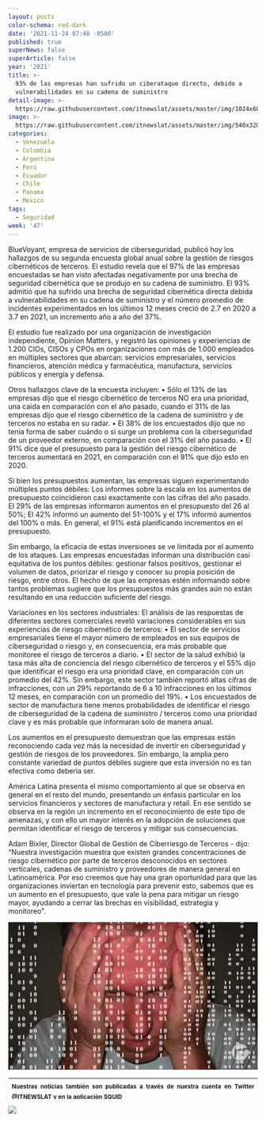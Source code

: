 ```yaml
---
layout: posts
color-schema: red-dark
date: '2021-11-24 07:48 -0500'
published: true
superNews: false
superArticle: false
year: '2021'
title: >-
  93% de las empresas han sufrido un ciberataque directo, debido a
  vulnerabilidades en su cadena de suministro
detail-image: >-
  https://raw.githubusercontent.com/itnewslat/assets/master/img/1024x680/Ataque-usuario-g.jpg
image: >-
  https://raw.githubusercontent.com/itnewslat/assets/master/img/540x320/Ataque-usuario-p.jpg
categories:
  - Venezuela
  - Colombia
  - Argentina
  - Perú
  - Ecuador
  - Chile
  - Panama
  - Mexico
tags:
  - Seguridad
week: '47'
---
```

BlueVoyant,  empresa de servicios de ciberseguridad, publicó hoy los hallazgos de su segunda encuesta global anual sobre la gestión de riesgos cibernéticos de terceros. El estudio revela que el 97% de las empresas encuestadas se han visto afectadas negativamente por una brecha de seguridad cibernética que se produjo en su cadena de suministro. El 93% admitió que ha sufrido una brecha de seguridad cibernética directa debida a vulnerabilidades en su cadena de suministro y el número promedio de incidentes experimentados en los últimos 12 meses creció de 2.7 en 2020 a 3.7 en 2021, un incremento año a año del 37%.

El estudio fue realizado por una organización de investigación independiente, Opinion Matters, y registró las opiniones y experiencias de 1.200 CIOs, CISOs y CPOs en organizaciones con más de 1.000 empleados en múltiples sectores que abarcan: servicios empresariales, servicios financieros, atención médica y farmacéutica, manufactura, servicios públicos y energía y defensa. 

Otros hallazgos clave de la encuesta incluyen:
•	Sólo el 13% de las empresas dijo que el riesgo cibernético de terceros NO era una prioridad, una caída en comparación con el año pasado, cuando el 31% de las empresas dijo que el riesgo cibernético de la cadena de suministro y de terceros no estaba en su radar.
•	El 38% de los encuestados dijo que no tenía forma de saber cuándo o si surge un problema con la ciberseguridad de un proveedor externo, en comparación con el 31% del año pasado.
•	El 91% dice que el presupuesto para la gestión del riesgo cibernético de terceros aumentará en 2021, en comparación con el 91% que dijo esto en 2020.

Si bien los presupuestos aumentan, las empresas siguen experimentando múltiples puntos débiles: Los informes sobre la escala en los aumentos de presupuesto coincidieron casi exactamente con las cifras del año pasado. El 29% de las empresas informaron aumentos en el presupuesto del 26 al 50%; El 42% informó un aumento del 51-100% y el 17% informó aumentos del 100% o más. En general, el 91% está planificando incrementos en el presupuesto.

Sin embargo, la eficacia de estas inversiones se ve limitada por el aumento de los ataques. Las empresas encuestadas informan una distribución casi equitativa de los puntos débiles: gestionar falsos positivos, gestionar el volumen de datos, priorizar el riesgo y conocer su propia posición de riesgo, entre otros. El hecho de que las empresas estén informando sobre tantos problemas sugiere que los presupuestos más grandes aún no están resultando en una reducción suficiente del riesgo.

Variaciones en los sectores industriales: El análisis de las respuestas de diferentes sectores comerciales reveló variaciones considerables en sus experiencias de riesgo cibernético de terceros:
•	El sector de servicios empresariales tiene el mayor número de empleados en sus equipos de ciberseguridad o riesgo y, en consecuencia, era más probable que monitoree el riesgo de terceros a diario.
•	El sector de la salud exhibió la tasa más alta de conciencia del riesgo cibernético de terceros y el 55% dijo que identificar el riesgo era una prioridad clave, en comparación con un promedio del 42%. Sin embargo, este sector también reportó altas cifras de infracciones, con un 29% reportando de 6 a 10 infracciones en los últimos 12 meses, en comparación con un promedio del 19%.
•	Los encuestados de sector de manufactura tiene menos probabilidades de identificar el riesgo de ciberseguridad de la cadena de suministro / terceros como una prioridad clave y es más probable que informaran solo de manera anual.

Los aumentos en el presupuesto demuestran que las empresas están reconociendo cada vez más la necesidad de invertir en ciberseguridad y gestión de riesgos de los proveedores. Sin embargo, la amplia pero constante variedad de puntos débiles sugiere que esta inversión no es tan efectiva como debería ser.

América Latina presenta el mismo comportamiento al que se observa en general en el resto del mundo, presentando un énfasis particular en los servicios financieros y sectores de manufactura y retail. En ese sentido se observa en la región un incremento en el reconocimiento de este tipo de amenazas, y con ello un mayor interés en la adopción de soluciones que permitan identificar el riesgo de terceros y mitigar sus consecuencias. 

Adam Bixler, Director Global de Gestión de Ciberriesgo de Terceros - dijo:  “Nuestra investigación muestra que existen grandes concentraciones de riesgo cibernético por parte de terceros desconocidos en sectores verticales, cadenas de suministro y proveedores de manera general en Latinoamérica. Por eso creemos que hay una gran oportunidad para que las organizaciones inviertan en tecnología para prevenir esto, sabemos que es un aumento en el presupuesto, que vale la pena para mitigar un riesgo mayor, ayudando a cerrar las brechas en visibilidad, estrategia y monitoreo".

![](https://raw.githubusercontent.com/itnewslat/assets/master/img/540x320/Ataque-usuario-p.jpg)

<table style="height: 42px;" width="569">
<tbody>
<tr>
<td style="text-align: justify;"><sub><strong>Nuestras noticias también son publicadas a través de nuestra cuenta en Twitter <a href="https://twitter.com/itnewslat?lang=es">@ITNEWSLAT</a> y en la aplicación <a href="https://squidapp.co/en/">SQUID</a></strong></sub></td>
</tr>
</tbody>
</table>

<img src="https://tracker.metricool.com/c3po.jpg?hash=56f88a41e39ab42c063cc51676587a04"/>